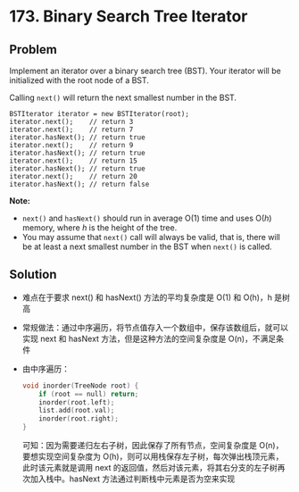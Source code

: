 # 173. Binary Search Tree Iterator
## Problem

Implement an iterator over a binary search tree (BST). Your iterator will be initialized with the root node of a BST.

Calling `next()` will return the next smallest number in the BST.

```
BSTIterator iterator = new BSTIterator(root);
iterator.next();    // return 3
iterator.next();    // return 7
iterator.hasNext(); // return true
iterator.next();    // return 9
iterator.hasNext(); // return true
iterator.next();    // return 15
iterator.hasNext(); // return true
iterator.next();    // return 20
iterator.hasNext(); // return false
```

 

**Note:**

- `next()` and `hasNext()` should run in average O(1) time and uses O(*h*) memory, where *h* is the height of the tree.
- You may assume that `next()` call will always be valid, that is, there will be at least a next smallest number in the BST when `next()` is called.

## Solution

- 难点在于要求 next() 和 hasNext() 方法的平均复杂度是 O(1) 和 O(h)，h 是树高

- 常规做法：通过中序遍历，将节点值存入一个数组中，保存该数组后，就可以实现 next 和 hasNext 方法，但是这种方法的空间复杂度是 O(n)，不满足条件

- 由中序遍历：

  ```c
  void inorder(TreeNode root) {
      if (root == null) return;
      inorder(root.left);
      list.add(root.val);
      inorder(root.right);
  }
  ```

  可知：因为需要递归左右子树，因此保存了所有节点，空间复杂度是 O(n)，要想实现空间复杂度为 O(h)，则可以用栈保存左子树，每次弹出栈顶元素，此时该元素就是调用 next 的返回值，然后对该元素，将其右分支的左子树再次加入栈中。hasNext 方法通过判断栈中元素是否为空来实现